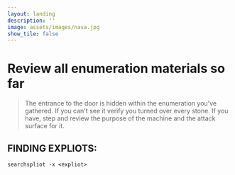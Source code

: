 ```yaml
---
layout: landing
description: ''
image: assets/images/nasa.jpg
show_tile: false
---
```


# Review all enumeration materials so far
> The entrance to the door is hidden within the enumeration you've gathered. If you can't see it verify you turned over every stone. If you have, step and review the purpose of the machine and the attack surface for it.

## FINDING EXPLIOTS:

```
searchspliot -x <expliot>
```
